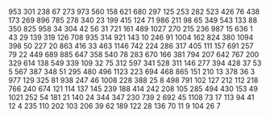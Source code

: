 953
301
238
67
273
973
560
158
621
680
297
125
253
282
523
426
76
438
173
269
896
785
278
340
23
199
415
124
71
986
211
98
65
349
543
133
88
350
825
958
34
304
42
56
31
721
161
489
1027
270
215
236
987
15
636
1
43
29
139
319
126
708
935
314
921
143
10
246
91
1004
162
824
380
1094
398
50
227
20
863
416
33
463
1146
742
224
286
317
405
111
157
691
257
79
22
449
689
885
647
358
540
78
283
670
166
381
794
207
642
767
200
329
614
138
549
339
109
32
75
312
597
341
528
311
146
277
394
428
37
53
5
567
387
348
51
295
480
496
1123
223
694
468
865
151
210
13
378
36
3
977
129
325
81
938
247
46
1008
228
388
25
8
498
791
102
127
212
112
218
766
240
674
121
114
137
145
239
188
414
242
208
105
285
494
430
153
49
1021
252
54
181
21
140
24
344
347
230
739
2
692
45
1108
73
17
113
94
41
12
4
235
110
202
103
206
39
62
189
122
28
136
70
11
9
104
26
7